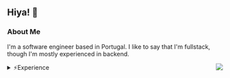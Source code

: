 ## Hiya! 👋

### About Me
I'm a software engineer based in Portugal. I like to say that I'm fullstack, though I'm mostly experienced in backend.

<a>
  <img src="https://lanyard-profile-readme.vercel.app/api/1026483526163517542?hideTimestamp=true&hideDiscrim=true&idleMessage=Just%20chillin'..." align="right" />
</a>

<details>
<summary>⚡️Experience</summary>

#### Languages/Runtimes

[![Languages/Runtimes](https://skillicons.dev/icons?i=js,nodejs,ts,cpp,html,md,cs)](https://skillicons.dev)

#### Frameworks
[![Frameworks](https://skillicons.dev/icons?i=react,nextjs,vue,tailwindcss,express)](https://skillicons.dev)

#### Tools
[![Tools](https://skillicons.dev/icons?i=vscode,idea,bash,vim,docker,git,github,githubactions)](https://skillicons.dev)

#### Databases
[![Databases](https://skillicons.dev/icons?i=prisma)](https://skillicons.dev)

#### Others
[![Others](https://skillicons.dev/icons?i=cloudflare,aws,vercel,linux,docker)](https://skillicons.dev)

<details>

<summary>Learning</summary>

[![Learning](https://skillicons.dev/icons?i=graphql,apollo,jest,astro,svelte,nuxtjs,rust,swift,go,ruby)](https://skillicons.dev)

</details>

</details>
